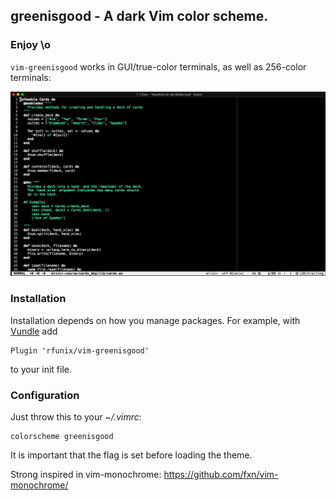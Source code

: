 ## greenisgood - A dark Vim color scheme.

### Enjoy \o

`vim-greenisgood` works in GUI/true-color terminals, as well as 256-color terminals:

<p align="center">
<img alt="Greenisgood Vim color scheme" src="img/vim-greenisgood.png"/>
</p>

### Installation

Installation depends on how you manage packages. For example, with
[Vundle](https://github.com/VundleVim/Vundle.vim) add

```
Plugin 'rfunix/vim-greenisgood'
```

to your init file.

### Configuration

Just throw this to your _~/.vimrc_:

```
colorscheme greenisgood
```

It is important that the flag is set before loading the theme.

Strong inspired in vim-monochrome: https://github.com/fxn/vim-monochrome/
